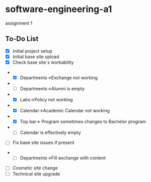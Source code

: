 # software-engineering-a1
assignment 1

## To-Do List

- [x] Initial project setup
- [x] Initial base site upload
- [x] Check base site`s workability
- - [x] Departments->Exchange not working
- - [ ] Departments->Alumni is empty
- - [x] Labs->Policy not working
- - [x] Calendar->Academic Calendar not working
- - [x] Top bar-> Program sometimes changes to Bachelor program
- - [ ] Calendar is effectively empty
- [ ] Fix base site issues if present
- - [ ] Departments->Fill exchange with content
- [ ] Cosmetic site change
- [ ] Technical site upgrade
